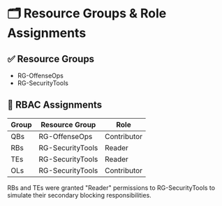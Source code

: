 # 🗂️ Resource Groups & Role Assignments

## ✅ Resource Groups
- RG-OffenseOps
- RG-SecurityTools

## 🔐 RBAC Assignments

| Group     | Resource Group     | Role        |
|-----------|--------------------|-------------|
| QBs       | RG-OffenseOps      | Contributor |
| RBs       | RG-SecurityTools   | Reader      |
| TEs       | RG-SecurityTools   | Reader      |
| OLs       | RG-SecurityTools   | Contributor |

RBs and TEs were granted "Reader" permissions to RG-SecurityTools to simulate their secondary blocking responsibilities.
